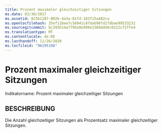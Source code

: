 ```yaml
---
title: Prozent maximaler gleichzeitiger Sitzungen
ms.date: 03/30/2017
ms.assetid: 823b1287-002b-4a3a-81fd-183f15a482ca
ms.openlocfilehash: 35ef11bee7c56041c87dab98fd27dbae99533232
ms.sourcegitcommit: bc293b14af795e0e999e3304dd40c0222cf2ffe4
ms.translationtype: MT
ms.contentlocale: de-DE
ms.lasthandoff: 11/26/2020
ms.locfileid: "96295196"
---
```

# <a name="percent-of-max-concurrent-sessions"></a>Prozent maximaler gleichzeitiger Sitzungen

Indikatorname: Prozent maximaler gleichzeitiger Sitzungen  
  
## <a name="description"></a>BESCHREIBUNG  

 Die Anzahl gleichzeitiger Sitzungen als Prozentsatz maximaler gleichzeitiger Sitzungen.
